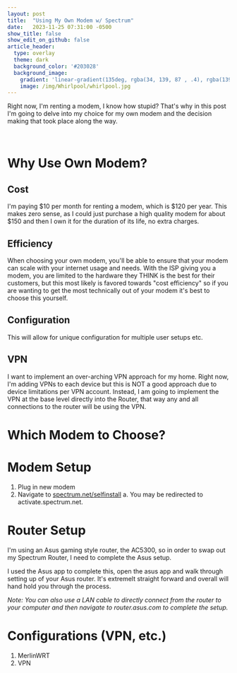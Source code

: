 ```yaml
---
layout: post
title:  "Using My Own Modem w/ Spectrum"
date:   2023-11-25 07:31:00 -0500
show_title: false
show_edit_on_github: false
article_header:
  type: overlay
  theme: dark
  background_color: '#203028'
  background_image:
    gradient: 'linear-gradient(135deg, rgba(34, 139, 87 , .4), rgba(139, 34, 139, .4))'
    image: /img/Whirlpool/whirlpool.jpg
---
```


Right now, I'm renting a modem, I know how stupid? That's why in this post I'm going to delve into my choice for my own modem and the decision making that took place along the way.

<br/>

# Why Use Own Modem?
## Cost
I'm paying $10 per month for renting a modem, which is $120 per year. This makes zero sense, as I could just purchase a high quality modem for about $150 and then I own it for the duration of its life, no extra charges.

## Efficiency
When choosing your own modem, you'll be able to ensure that your modem can scale with your internet usage and needs. With the ISP giving you a modem, you are limited to the hardware they THINK is the best for their customers, but this most likely is favored towards "cost efficiency" so if you are wanting to get the most technically out of your modem it's best to choose this yourself.

## Configuration
This will allow for unique configuration for multiple user setups etc.

## VPN
I want to implement an over-arching VPN approach for my home. Right now, I'm adding VPNs to each device but this is NOT a good approach due to device limitations per VPN account. Instead, I am going to implement the VPN at the base level directly into the Router, that way any and all connections to the router will be using the VPN.

# Which Modem to Choose?


# Modem Setup
1. Plug in new modem
2. Navigate to [spectrum.net/selfinstall](spectrum.net/selfinstall)
    a. You may be redirected to activate.spectrum.net. 


# Router Setup
I'm using an Asus gaming style router, the AC5300, so in order to swap out my Spectrum Router, I need to complete the Asus setup.

I used the Asus app to complete this, open the asus app and walk through setting up of your Asus router. It's extremelt straight forward and overall will hand hold you through the process.

*Note: You can also use a LAN cable to directly connect from the router to your computer and then navigate to router.asus.com to complete the setup.*

# Configurations (VPN, etc.)
1. MerlinWRT
2. VPN

